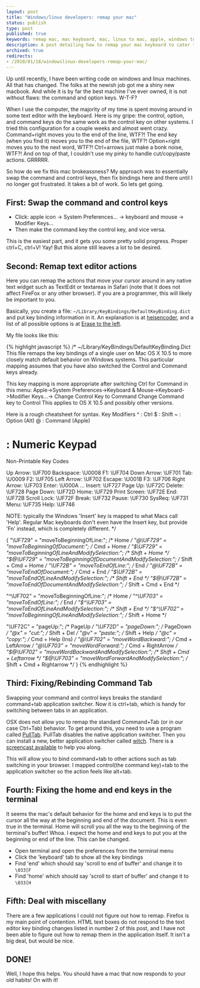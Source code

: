 ```yaml
---
layout: post
title: "Windows/linux developers: remap your mac"
status: publish
type: post
published: true
keywords: remap mac, mac keyboard, mac, linux to mac, apple, windows to mac
description: A post detailing how to remap your mac keyboard to cater to your windows or linux bred habits in using the control key. Away with the command key!
archived: true
redirects:
- /2010/01/18/windowslinux-developers-remap-your-mac/
---
```


Up until recently, I have been writing code on windows and linux machines. All that has changed.
The folks at the newish job got me a shiny new macbook. And while it is by far the best machine
I've ever owned, it is not without flaws: the command and option keys. W-T-F?

When I use the computer, the majority of my time is spent moving around in some text editor with
the keyboard. Here is my gripe: the control, option, and command keys do the same work as the
control key on other systems. I tried this configuration for a couple weeks and almost went
crazy. Command+right moves you to the end of the line, WTF?! The end key (when you find it)
moves you to the end of the file, WTF?! Option+right moves you to the next word, WTF?!
Ctrl+arrows just make a bonk noise, WTF?! And on top of that, I couldn't use my pinky to handle
cut/copy/paste actions. GRRRRR.

So how do we fix this mac brokeassness? My approach was to essentially swap the command and
control keys, then fix bindings here and there until I no longer got frustrated. It takes a bit
of work. So lets get going.

First: Swap the command and control keys
-----------------------------------------

 * Click: apple icon -> System Preferences... -> keyboard and mouse -> Modifier Keys...
 * Then make the command key the control key, and vice versa.

This is the easiest part, and it gets you some pretty solid progress. Proper ctrl+C, ctrl+V!
Yay! But this alone still leaves a lot to be desired.

Second: Remap text editor actions
---------------------------------

Here you can remap the actions that move your cursor around in any native text widget such as
TextEdit or textareas in Safari (note that it does not affect FireFox or any other browser). If
you are a programmer, this will likely be important to you.

Basically, you create a file: `~/Library/KeyBindings/DefaultKeyBinding.dict` and put key binding
information in it. An explanation is at
[heisencoder](http://heisencoder.net/2008/04/fixing-up-mac-key-bindings-for-windows.html), and a
list of all possible options is at [Erase to the left](http://www.erasetotheleft.com/post/mac-os-x-key-bindings).

My file looks like this:

{% highlight javascript %}
/* ~/Library/KeyBindings/DefaultKeyBinding.Dict
This file remaps the key bindings of a single user on Mac OS X 10.5 to more closely
match default behavior on Windows systems.  This particular mapping assumes
that you have also switched the Control and Command keys already.

This key mapping is more appropriate after switching Ctrl for Command in this menu:
Apple->System Preferences->Keyboard & Mouse->Keyboard->Modifier Keys...->
Change Control Key to Command
Change Command key to Control
This applies to OS X 10.5 and possibly other versions.

Here is a rough cheatsheet for syntax.
Key Modifiers
^ : Ctrl
$ : Shift
~ : Option (Alt)
@ : Command (Apple)
# : Numeric Keypad

Non-Printable Key Codes

Up Arrow:     \UF700        Backspace:    \U0008        F1:           \UF704
Down Arrow:   \UF701        Tab:          \U0009        F2:           \UF705
Left Arrow:   \UF702        Escape:       \U001B        F3:           \UF706
Right Arrow:  \UF703        Enter:        \U000A        ...
Insert:       \UF727        Page Up:      \UF72C
Delete:       \UF728        Page Down:    \UF72D
Home:         \UF729        Print Screen: \UF72E
End:          \UF72B        Scroll Lock:  \UF72F
Break:        \UF732        Pause:        \UF730
SysReq:       \UF731        Menu:         \UF735
Help:         \UF746

NOTE: typically the Windows 'Insert' key is mapped to what Macs call 'Help'.
Regular Mac keyboards don't even have the Insert key, but provide 'Fn' instead,
which is completely different.
*/

{
"\UF729"   = "moveToBeginningOfLine:";                       /* Home         */
"@\UF729"  = "moveToBeginningOfDocument:";                   /* Cmd  + Home  */
"$\UF729"  = "moveToBeginningOfLineAndModifySelection:";     /* Shift + Home */
"$@\UF729" = "moveToBeginningOfDocumentAndModifySelection:"; /* Shift + Cmd  + Home */
"\UF72B"   = "moveToEndOfLine:";                             /* End          */
"@\UF72B"  = "moveToEndOfDocument:";                         /* Cmd  + End   */
"$\UF72B"  = "moveToEndOfLineAndModifySelection:";           /* Shift + End  */
"$@\UF72B" = "moveToEndOfDocumentAndModifySelection:";       /* Shift + Cmd  + End */

"^\UF702"   = "moveToBeginningOfLine:";                       /* Home         */
"^\UF703"   = "moveToEndOfLine:";                             /* End          */
"$^\UF703"  = "moveToEndOfLineAndModifySelection:";           /* Shift + End  */
"$^\UF702"  = "moveToBeginningOfLineAndModifySelection:";     /* Shift + Home */

"\UF72C"   = "pageUp:";                                      /* PageUp       */
"\UF72D"   = "pageDown:";                                    /* PageDown     */
"@x"  = "cut:";                                         /* Shift + Del  */
"@v"  = "paste:";                                       /* Shift + Help */
"@c"  = "copy:";                                        /* Cmd  + Help (Ins) */
"@\UF702"  = "moveWordBackward:";                            /* Cmd  + LeftArrow */
"@\UF703"  = "moveWordForward:";                             /* Cmd  + RightArrow */
"$@\UF702" = "moveWordBackwardAndModifySelection:";   /* Shift + Cmd  + Leftarrow */
"$@\UF703" = "moveWordForwardAndModifySelection:";   /* Shift + Cmd  + Rightarrow */
}
{% endhighlight %}

Third: Fixing/Rebinding Command Tab
-----------------------------------

Swapping your command and control keys breaks the standard command+tab application switcher. Now
it is ctrl+tab, which is handy for switching between tabs in an application.

OSX does not allow you to remap the standard Command+Tab (or in our case Ctrl+Tab) behavior. To
get around this, you need to use a program called
[PullTab](http://www.ragingmenace.com/software/pulltab/index.html). PullTab disables the native
application switcher. Then you can install a new, better application switcher called
[witch](http://www.manytricks.com/witch/). There is a
[screencast available](http://www.screencastcentral.com/public/yt4.cfm) to help you along.

This will allow you to bind command+tab to other actions such as tab switching in your browser.
I mapped control(the command key)+tab to the application switcher so the action feels like
alt+tab.

Fourth: Fixing the home and end keys in the terminal
-----------------------------------------------------

It seems the mac's default behavior for the home and end keys is to put the cursor all the way
at the beginning and end of the document. This is even true in the terminal. Home will scroll
you all the way to the beginning of the terminal's buffer! Whoa. I expect the home and end keys
to put you at the beginning or end of the line. This can be changed.

 * Open terminal and open the preferences from the terminal menu
 * Click the 'keyboard' tab to show all the key bindings
 * Find 'end' which should say 'scroll to end of buffer' and change it to `\033[F`
 * Find 'home' which should say 'scroll to start of buffer' and change it to `\033[H`

Fifth: Deal with miscellany
---------------------------

There are a few applications I could not figure out how to remap. Firefox is my main point of
contention. HTML text boxes do not respond to the text editor key binding changes listed in
number 2 of this post, and I have not been able to figure out how to remap them in the
application itself. It isn't a big deal, but would be nice.

DONE!
-----

Well, I hope this helps. You should have a mac that now responds to your old habits! On with it!
